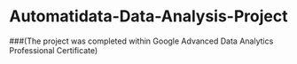 # Automatidata-Data-Analysis-Project
###(The project was completed within Google Advanced Data Analytics Professional Certificate)

